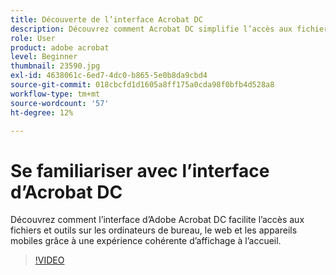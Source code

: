 ```yaml
---
title: Découverte de l’interface Acrobat DC
description: Découvrez comment Acrobat DC simplifie l’accès aux fichiers et outils sur les postes de travail, le web et les terminaux mobiles
role: User
product: adobe acrobat
level: Beginner
thumbnail: 23590.jpg
exl-id: 4638061c-6ed7-4dc0-b865-5e0b8da9cbd4
source-git-commit: 018cbcfd1d1605a8ff175a0cda98f0bfb4d528a8
workflow-type: tm+mt
source-wordcount: '57'
ht-degree: 12%

---
```


# Se familiariser avec l’interface d’Acrobat DC

Découvrez comment l’interface d’Adobe Acrobat DC facilite l’accès aux fichiers et outils sur les ordinateurs de bureau, le web et les appareils mobiles grâce à une expérience cohérente d’affichage à l’accueil.

>[!VIDEO](https://video.tv.adobe.com/v/23590?hidetitle=true)
